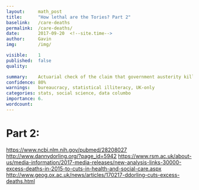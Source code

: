 ```yaml
---
layout: 	math_post
title:  	"How lethal are the Tories? Part 2"
baselink:	/care-deaths
permalink:	/care-deaths/
date:   	2017-09-20  <!--site.time-->
author:		Gavin	
img:		/img/

visible:	1
published: 	false
quality: 	

summary:	Actuarial check of the claim that government austerity killed thousands of people in social care.
confidence: 80%
warnings: 	bureaucracy, statistical illiteracy, UK-only
categories: stats, social science, data columbo
importance: 6.
wordcount: 		
---
```



# Part 2:

https://www.ncbi.nlm.nih.gov/pubmed/28208027
http://www.dannydorling.org/?page_id=5942
https://www.rsm.ac.uk/about-us/media-information/2017-media-releases/new-analysis-links-30000-excess-deaths-in-2015-to-cuts-in-health-and-social-care.aspx
http://www.geog.ox.ac.uk/news/articles/170217-ddorling-cuts-excess-deaths.html
